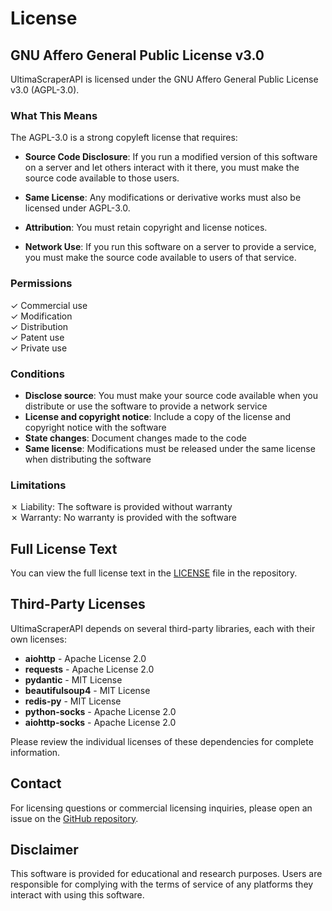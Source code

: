 # License

## GNU Affero General Public License v3.0

UltimaScraperAPI is licensed under the GNU Affero General Public License v3.0 (AGPL-3.0).

### What This Means

The AGPL-3.0 is a strong copyleft license that requires:

- **Source Code Disclosure**: If you run a modified version of this software on a server and let others interact with it there, you must make the source code available to those users.

- **Same License**: Any modifications or derivative works must also be licensed under AGPL-3.0.

- **Attribution**: You must retain copyright and license notices.

- **Network Use**: If you run this software on a server to provide a service, you must make the source code available to users of that service.

### Permissions

✓ Commercial use  
✓ Modification  
✓ Distribution  
✓ Patent use  
✓ Private use

### Conditions

- **Disclose source**: You must make your source code available when you distribute or use the software to provide a network service
- **License and copyright notice**: Include a copy of the license and copyright notice with the software
- **State changes**: Document changes made to the code
- **Same license**: Modifications must be released under the same license when distributing the software

### Limitations

✗ Liability: The software is provided without warranty  
✗ Warranty: No warranty is provided with the software

## Full License Text

You can view the full license text in the [LICENSE](https://github.com/UltimaHoarder/UltimaScraperAPI/blob/main/LICENSE) file in the repository.

## Third-Party Licenses

UltimaScraperAPI depends on several third-party libraries, each with their own licenses:

- **aiohttp** - Apache License 2.0
- **requests** - Apache License 2.0
- **pydantic** - MIT License
- **beautifulsoup4** - MIT License
- **redis-py** - MIT License
- **python-socks** - Apache License 2.0
- **aiohttp-socks** - Apache License 2.0

Please review the individual licenses of these dependencies for complete information.

## Contact

For licensing questions or commercial licensing inquiries, please open an issue on the [GitHub repository](https://github.com/UltimaHoarder/UltimaScraperAPI/issues).

## Disclaimer

This software is provided for educational and research purposes. Users are responsible for complying with the terms of service of any platforms they interact with using this software.
